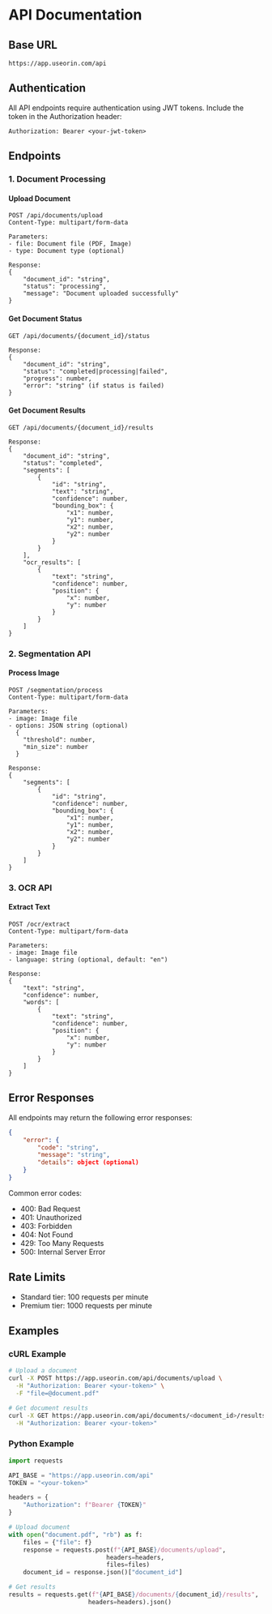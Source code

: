 # API Documentation

## Base URL
```
https://app.useorin.com/api
```

## Authentication
All API endpoints require authentication using JWT tokens. Include the token in the Authorization header:
```
Authorization: Bearer <your-jwt-token>
```

## Endpoints

### 1. Document Processing

#### Upload Document
```http
POST /api/documents/upload
Content-Type: multipart/form-data

Parameters:
- file: Document file (PDF, Image)
- type: Document type (optional)

Response:
{
    "document_id": "string",
    "status": "processing",
    "message": "Document uploaded successfully"
}
```

#### Get Document Status
```http
GET /api/documents/{document_id}/status

Response:
{
    "document_id": "string",
    "status": "completed|processing|failed",
    "progress": number,
    "error": "string" (if status is failed)
}
```

#### Get Document Results
```http
GET /api/documents/{document_id}/results

Response:
{
    "document_id": "string",
    "status": "completed",
    "segments": [
        {
            "id": "string",
            "text": "string",
            "confidence": number,
            "bounding_box": {
                "x1": number,
                "y1": number,
                "x2": number,
                "y2": number
            }
        }
    ],
    "ocr_results": [
        {
            "text": "string",
            "confidence": number,
            "position": {
                "x": number,
                "y": number
            }
        }
    ]
}
```

### 2. Segmentation API

#### Process Image
```http
POST /segmentation/process
Content-Type: multipart/form-data

Parameters:
- image: Image file
- options: JSON string (optional)
  {
    "threshold": number,
    "min_size": number
  }

Response:
{
    "segments": [
        {
            "id": "string",
            "confidence": number,
            "bounding_box": {
                "x1": number,
                "y1": number,
                "x2": number,
                "y2": number
            }
        }
    ]
}
```

### 3. OCR API

#### Extract Text
```http
POST /ocr/extract
Content-Type: multipart/form-data

Parameters:
- image: Image file
- language: string (optional, default: "en")

Response:
{
    "text": "string",
    "confidence": number,
    "words": [
        {
            "text": "string",
            "confidence": number,
            "position": {
                "x": number,
                "y": number
            }
        }
    ]
}
```

## Error Responses
All endpoints may return the following error responses:

```json
{
    "error": {
        "code": "string",
        "message": "string",
        "details": object (optional)
    }
}
```

Common error codes:
- 400: Bad Request
- 401: Unauthorized
- 403: Forbidden
- 404: Not Found
- 429: Too Many Requests
- 500: Internal Server Error

## Rate Limits
- Standard tier: 100 requests per minute
- Premium tier: 1000 requests per minute

## Examples

### cURL Example
```bash
# Upload a document
curl -X POST https://app.useorin.com/api/documents/upload \
  -H "Authorization: Bearer <your-token>" \
  -F "file=@document.pdf"

# Get document results
curl -X GET https://app.useorin.com/api/documents/<document_id>/results \
  -H "Authorization: Bearer <your-token>"
```

### Python Example
```python
import requests

API_BASE = "https://app.useorin.com/api"
TOKEN = "<your-token>"

headers = {
    "Authorization": f"Bearer {TOKEN}"
}

# Upload document
with open("document.pdf", "rb") as f:
    files = {"file": f}
    response = requests.post(f"{API_BASE}/documents/upload", 
                           headers=headers, 
                           files=files)
    document_id = response.json()["document_id"]

# Get results
results = requests.get(f"{API_BASE}/documents/{document_id}/results", 
                      headers=headers).json() 